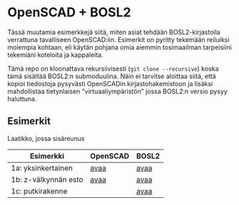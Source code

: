 # OpenSCAD + BOSL2

Tässä muutamia esimerkkejä siitä, miten asiat tehdään
BOSL2-kirjastolla verrattuna tavalliseen OpenSCAD:iin. Esimerkit on
pyritty tekemään reiluiksi molempia kohtaan, eli käytän pohjana omia
aiemmin tosimaailman tarpeisiini tekemiäni koteloita ja kappaleita.

Tämä repo on kloonattava rekursiivisesti (`git clone --recursive`)
koska tämä sisältää BOSL2:n submoduulina. Näin ei tarvitse aloittaa
siitä, että kopioi tiedostoja pysyvästi OpenSCADin kirjastohakemistoon
ja lisäksi mahdollistaa tietynlaisen "virtuaaliympäristön" jossa
BOSL2:n versio pysyy haluttuna.

## Esimerkit

Laatikko, jossa sisäreunus

| Esimerkki            | OpenSCAD                    | BOSL2                        |
|----------------------|-----------------------------|------------------------------|
| 1a: yksinkertainen   | [avaa](1a-kotelo-pure.scad) | [avaa](1a-kotelo-bosl2.scad) |
| 1b: z-välkynnän esto | [avaa](1b-kotelo-pure.scad) | [avaa](1b-kotelo-bosl2.scad) |
| 1c: putkirakenne     |                             | [avaa](1c-kotelo-bosl2.scad) |
